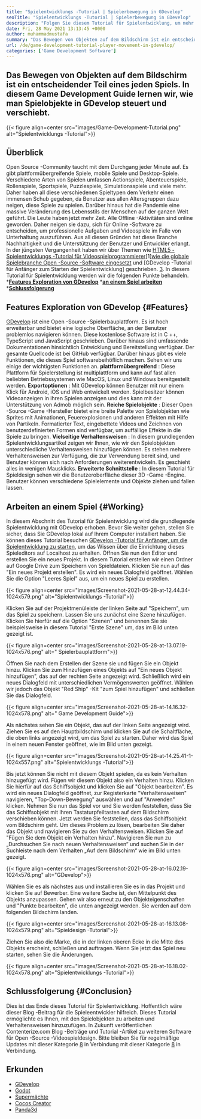 ```yaml
---
title: "Spielentwicklungs -Tutorial | Spielerbewegung in GDevelop" 
seoTitle: "Spielentwicklungs -Tutorial | Spielerbewegung in GDevelop" 
description: "Folgen Sie diesem Tutorial für Spielentwicklung, um mehr über die grundlegenden Spielfunktionen zu erfahren. GDevelop ist eine kostenlose Software für die Erstellung von Spielen zum Aufbau und Veröffentlichen von Spielen." 
date: Fri, 28 May 2021 13:13:45 +0000
author: muhammadmustafa
summary: "Das Bewegen von Objekten auf dem Bildschirm ist ein entscheidender Teil eines jeden Spiels. In diesem Game Development Guide lernen wir, wie man Spielobjekte in GDevelop steuert und verschiebt." 
url: /de/game-development-tutorial-player-movement-in-gdevelop/
categories: ['Game Development Software']
---
```


## Das Bewegen von Objekten auf dem Bildschirm ist ein entscheidender Teil eines jeden Spiels. In diesem Game Development Guide lernen wir, wie man Spielobjekte in GDevelop steuert und verschiebt.

{{< figure align=center src="images/Game-Development-Tutorial.png" alt="Spielentwicklungs -Tutorial">}}


## **Überblick**
Open Source -Community taucht mit dem Durchgang jeder Minute auf. Es gibt plattformübergreifende Spiele, mobile Spiele und Desktop-Spiele. Verschiedene Arten von Spielen umfassen Actionspiele, Abenteuerspiele, Rollenspiele, Sportspiele, Puzzlespiele, Simulationsspiele und viele mehr. Daher haben all diese verschiedenen Spieltypen dem Verkehr einen immensen Schub gegeben, da Benutzer aus allen Altersgruppen dazu neigen, diese Spiele zu spielen.
Darüber hinaus hat die Pandemie eine massive Veränderung des Lebensstils der Menschen auf der ganzen Welt geführt. Die Leute haben jetzt mehr Zeit. Alle Offline -Aktivitäten sind online geworden. Daher neigen sie dazu, sich für Online -Software zu entscheiden, um professionelle Aufgaben und Videospiele im Falle von Unterhaltung auszuführen. Aus all diesen Gründen hat diese Branche Nachhaltigkeit und die Unterstützung der Benutzer und Entwickler erlangt. In der jüngsten Vergangenheit haben wir über Themen wie [HTML5 -Spielentwicklungs -Tutorial für Videospielprogrammierer][1][1][wie die globale Spielebranche Open -Source -Software eingesetzt][2] und [GDevelop -Tutorial für Anfänger zum Starten der Spielentwicklung] geschrieben. [3]. In diesem Tutorial für Spielentwicklung werden wir die folgenden Punkte behandeln.
  ***[Features Exploration von GDevelop][4]** 
  ***[an einem Spiel arbeiten][5]** 
  ***[Schlussfolgerung][6]** 

## Features Exploration von GDevelop   {#Features}
[GDevelop][7] ist eine Open -Source -Spielerbauplattform. Es ist hoch erweiterbar und bietet eine logische Oberfläche, an der Benutzer problemlos navigieren können. Diese kostenlose Software ist in C ++, TypeScript und JavaScript geschrieben. Darüber hinaus sind umfassende Dokumentationen hinsichtlich Entwicklung und Bereitstellung verfügbar. Der gesamte Quellcode ist bei GitHub verfügbar. Darüber hinaus gibt es viele Funktionen, die dieses Spiel softwarebeihöflich machen. Sehen wir uns einige der wichtigsten Funktionen an.
**plattformübergreifend** : Diese Plattform für Spielerstellung ist multiplattform und kann auf fast allen beliebten Betriebssystemen wie MacOS, Linux und Windows bereitgestellt werden.
**Exportoptionen** : Mit GDevelop können Benutzer mit nur einem Klick für Android, iOS und Web entwickelt werden. Spielbesitzer können Videoanzeigen in ihren Spielen anzeigen und dies kann mit der Unterstützung von Admob möglich sein.
**Reiche Spielobjekte** : Dieser Open -Source -Game -Hersteller bietet eine breite Palette von Spielobjekten wie Sprites mit Animationen, Feuerexplosionen und anderen Effekten mit Hilfe von Partikeln. Formatierter Text, eingebettete Videos und Zeichnen von benutzerdefinierten Formen sind verfügbar, um auffällige Effekte in die Spiele zu bringen.
**Vielseitige Verhaltensweisen** : In diesem grundlegenden Spielentwicklungsartikel zeigen wir Ihnen, wie wir den Spielobjekten unterschiedliche Verhaltensweisen hinzufügen können. Es stehen mehrere Verhaltensweisen zur Verfügung, die zur Verwendung bereit sind, und Benutzer können sich nach Anforderungen weiterentwickeln. Es geschieht alles in wenigen Mausklicks.
**Erweiterte Schnittstelle** : In diesem Tutorial für Spieldesign sehen wir die Benutzeroberfläche dieser 3D -Game -Engine. Benutzer können verschiedene Spielelemente und Objekte ziehen und fallen lassen.

## Arbeiten an einem Spiel   {#Working}
In diesem Abschnitt des Tutorial für Spielentwicklung wird die grundlegende Spielentwicklung mit GDevelop erhoben. Bevor Sie weiter gehen, stellen Sie sicher, dass Sie GDevelop lokal auf Ihrem Computer installiert haben.
Sie können dieses Tutorial besuchen [GDevelop -Tutorial für Anfänger, um die Spielentwicklung zu starten][3], um das Wissen über die Einrichtung dieses Spieleditors auf Localhost zu erhalten.
Öffnen Sie nun den Editor und erstellen Sie ein neues Projekt. In diesem Tutorial erstellen wir einen Ordner auf Google Drive zum Speichern von Spieldateien. Klicken Sie nun auf das "Ein neues Projekt erstellen". Es wird ein neues Dialogfeld geöffnet. Wählen Sie die Option "Leeres Spiel" aus, um ein neues Spiel zu erstellen.

{{< figure align=center src="images/Screenshot-2021-05-28-at-12.44.34-1024x579.png" alt="Spielentwicklungs -Tutorial">}}

Klicken Sie auf der Projektmenüleiste der linken Seite auf "Speichern", um das Spiel zu speichern.
Lassen Sie uns zunächst eine Szene hinzufügen. Klicken Sie hierfür auf die Option "Szenen" und benennen Sie sie beispielsweise in diesem Tutorial "Erste Szene" um, das im Bild unten gezeigt ist.

{{< figure align=center src="images/Screenshot-2021-05-28-at-13.07.19-1024x576.png" alt=" Spielerbauplattform">}}

Öffnen Sie nach dem Erstellen der Szene sie und fügen Sie ein Objekt hinzu. Klicken Sie zum Hinzufügen eines Objekts auf "Ein neues Objekt hinzufügen", das auf der rechten Seite angezeigt wird. Schließlich wird ein neues Dialogfeld mit unterschiedlichen Vermögenswerten geöffnet. Wählen wir jedoch das Objekt "Red Ship" -Kit "zum Spiel hinzufügen" und schließen Sie das Dialogfeld.

{{< figure align=center src="images/Screenshot-2021-05-28-at-14.16.32-1024x578.png" alt=" Game Development Guide">}}

Als nächstes sehen Sie ein Objekt, das auf der linken Seite angezeigt wird. Ziehen Sie es auf den Hauptbildschirm und klicken Sie auf die Schaltfläche, die oben links angezeigt wird, um das Spiel zu starten. Daher wird das Spiel in einem neuen Fenster geöffnet, wie im Bild unten gezeigt.

{{< figure align=center src="images/Screenshot-2021-05-28-at-14.25.41-1-1024x557.png" alt="Spielentwicklungs -Tutorial">}}

Bis jetzt können Sie nicht mit diesem Objekt spielen, da es kein Verhalten hinzugefügt wird. Fügen wir diesem Objekt also ein Verhalten hinzu. Klicken Sie hierfür auf das Schiffsobjekt und klicken Sie auf "Objekt bearbeiten". Es wird ein neues Dialogfeld geöffnet, zur Registerkarte "Verhaltensweisen" navigieren, "Top-Down-Bewegung" auswählen und auf "Anwenden" klicken. Nehmen Sie nun das Spiel vor und Sie werden feststellen, dass Sie das Schiffsobjekt mit Ihren Tastaturpfeiltasten auf dem Bildschirm verschieben können. Jetzt werden Sie feststellen, dass das Schiffsobjekt vom Bildschirm geht. Um dieses Problem zu lösen, bearbeiten Sie daher das Objekt und navigieren Sie zu den Verhaltensweisen. Klicken Sie auf "Fügen Sie dem Objekt ein Verhalten hinzu". Navigieren Sie nun zu „Durchsuchen Sie nach neuen Verhaltensweisen“ und suchen Sie in der Suchleiste nach dem Verhalten „Auf dem Bildschirm“ wie im Bild unten gezeigt.

{{< figure align=center src="images/Screenshot-2021-05-28-at-16.02.19-1024x576.png" alt="GDevelop">}}

Wählen Sie es als nächstes aus und installieren Sie es in das Projekt und klicken Sie auf Bewerber. Eine weitere Sache ist, den Mittelpunkt des Objekts anzupassen. Gehen wir also erneut zu den Objekteigenschaften und "Punkte bearbeiten", die unten angezeigt werden. Sie werden auf dem folgenden Bildschirm landen.

{{< figure align=center src="images/Screenshot-2021-05-28-at-16.13.08-1024x579.png" alt="Spieldesign -Tutorial">}}

Ziehen Sie also die Marke, die in der linken oberen Ecke in die Mitte des Objekts erscheint, schließen und auftragen. Wenn Sie jetzt das Spiel neu starten, sehen Sie die Änderungen.

{{< figure align=center src="images/Screenshot-2021-05-28-at-16.18.02-1024x578.png" alt="Spielentwicklungs -Tutorial">}}


## Schlussfolgerung   {#Conclusion}
Dies ist das Ende dieses Tutorial für Spielentwicklung. Hoffentlich wäre dieser Blog -Beitrag für die Spieleentwickler hilfreich. Dieses Tutorial ermöglichte es Ihnen, mit den Spielobjekten zu arbeiten und Verhaltensweisen hinzuzufügen. In Zukunft veröffentlichen Contenterize.com Blog -Beiträge und Tutorial -Artikel zu weiteren Software für Open -Source -Videospieldesign. Bitte bleiben Sie für regelmäßige Updates mit dieser Kategorie [8] in Verbindung mit dieser Kategorie [8][8] in Verbindung.

## Erkunden
  * [GDevelop][7]
  * [Godot][10]
  * [Supermächte][11]
  * [Cocos Creator][12]
  * [Panda3d][13]

  
[1]: https://blog.containerize.com/2021/05/19/html5-game-development-tutorial-for-video-game-programmers/
[2]: https://blog.containerize.com/game-development-software/how-global-gaming-market-leveraging-open-source-software/
[3]: https://blog.containerize.com/game-development-software/de/game-development-tutorial-player-movement-in-gdevelop/
[4]: #features
[5]: #working
[6]: #Conclusion
[7]: https://products.containerize.com/game-development-software/gdevelop/
[8]: https://products.containerize.com/game-development-software/
[9]: https://www.containerize.com/
[10]: https://products.containerize.com/game-development-software/godot/
[11]: https://products.containerize.com/game-development-software/superpowers/
[12]: https://products.containerize.com/game-development-software/cocos-creator/
[13]: https://products.containerize.com/game-development-software/panda3d/
